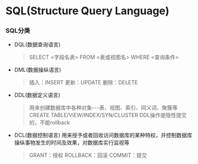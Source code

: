 # SQL(Structure Query Language)

### SQL分类

* DQL(数据查询语言)
   >
   > SELECT <字段名表>
   > FROM <表或视图名>
   > WHERE <查询条件>
   >
* DML(数据操纵语言)
   >
   > 插入：INSERT
   > 更新：UPDATE
   > 删除：DELETE
   >
* DDL(数据定义语言)
   >
   > 用来创建数据库中各种对象---表、视图、索引、同义词、聚簇等
   > CREATE TABLE/VIEW/INDEX/SYN/CLUSTER
   > DDL操作是隐性提交的，不能rollback
   >
* DCL(数据控制语言)
   用来授予或者回收访问数据库的某种特权，并控制数据库操纵事物发生的时间及效果，对数据库实行监视等
   >
   > GRANT：授权
   > ROLLBACK：回滚
   > COMMIT：提交
   >


